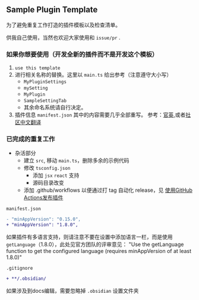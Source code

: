 ## Sample Plugin Template

为了避免重复工作打造的插件模板以及检查清单。

供我自己使用，当然也欢迎大家使用和 `issue/pr` .

### 如果你想要使用（开发全新的插件而不是开发这个模板）

1. `use this template`
2. 进行相关名称的替换。这里以 `main.ts` 给出参考（注意遵守大小写）
   - `MyPluginSettings` 
   - `mySetting` 
   - `MyPlugin` 
   - `SampleSettingTab`
   - 其余命名系统请自行决定。
3. 插件信息 `manifest.json` 其中的内容需要几乎全部重写。 参考：[官英](https://docs.obsidian.md/Reference/Manifest),或者[社区中文翻译](https://liubinfighter.github.io/obsidian-dev-docs-zh/zh/reference/manifest.html)

### 已完成的重复工作

- 杂活部分
  - 建立 `src`, 移动 `main.ts`，删除多余的示例代码
  - 修改 `tsconfig.json`
    - 添加 `jsx` `react` 支持
    - 源码目录改变
  - 添加 .github/workflows 以便通过打 tag 自动化 release，见 [使用GitHub Actions发布插件](https://liubinfighter.github.io/obsidian-dev-docs-zh/zh/plugins/releasing/release-your-plugin-with-github-actions.html)

`manifest.json`

```diff
- "minAppVersion": "0.15.0",
+ "minAppVersion": "1.8.0",
```

如果插件有多语言支持，则请注意不要在设置中添加语言一栏，而是使用`getLanguage`（1.8.0），此处见官方团队的评审意见： "Use the getLanguage function to get the configured language (requires minAppVersion of at least 1.8.0)"

`.gitignore`

```diff
+ **/.obsidian/
```

如果涉及到docs编辑，需要忽略掉 `.obsidian` 设置文件夹
